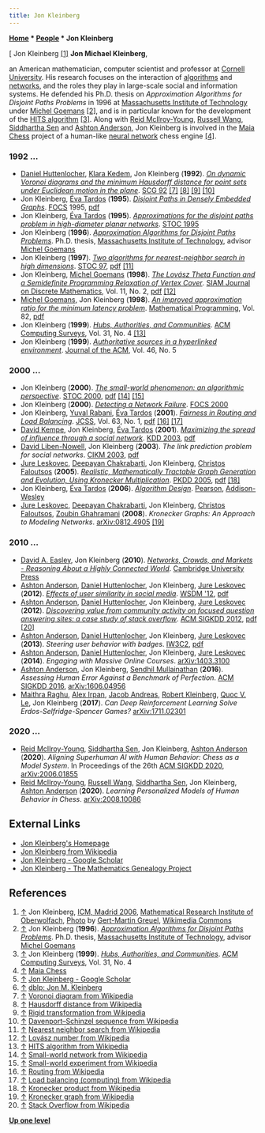 ```yaml
---
title: Jon Kleinberg
---
```

**[Home](Home "Home") \* [People](People "People") \* Jon Kleinberg**



[ Jon Kleinberg <a id="cite-note-1" href="#cite-ref-1">[1]</a>
**Jon Michael Kleinberg**,  

an American mathematician, computer scientist and professor at [Cornell University](https://en.wikipedia.org/wiki/Cornell_University). His research focuses on the interaction of [algorithms](Algorithms "Algorithms") and [networks](https://en.wikipedia.org/wiki/Complex_network), 
and the roles they play in large-scale social and information systems. He defended his Ph.D. thesis on *Approximation Algorithms for Disjoint Paths Problems* in 1996 at [Massachusetts Institute of Technology](Massachusetts_Institute_of_Technology "Massachusetts Institute of Technology") under [Michel Goemans](Mathematician#MXGoemans "Mathematician") <a id="cite-note-2" href="#cite-ref-2">[2]</a>, and is in particular known for the development of the [HITS algorithm](https://en.wikipedia.org/wiki/HITS_algorithm) <a id="cite-note-3" href="#cite-ref-3">[3]</a>. Along with [Reid McIlroy-Young](Reid_McIlroy-Young "Reid McIlroy-Young"), [Russell Wang](Russell_Wang "Russell Wang"), [Siddhartha Sen](Siddhartha_Sen "Siddhartha Sen") and [Ashton Anderson](Ashton_Anderson "Ashton Anderson"), Jon Kleinberg is involved in the [Maia Chess](Maia_Chess "Maia Chess") project of a human-like [neural network](Neural_Networks "Neural Networks") chess engine <a id="cite-note-4" href="#cite-ref-4">[4]</a>.



### 1992 ...


* [Daniel Huttenlocher](Mathematician#DPHuttenlocher "Mathematician"), [Klara Kedem](Mathematician#KKedem "Mathematician"), Jon Kleinberg (**1992**). *[On dynamic Voronoi diagrams and the minimum Hausdorff distance for point sets under Euclidean motion in the plane](https://dl.acm.org/doi/10.1145/142675.142700)*. [SCG 92](https://dblp.org/db/conf/compgeom/compgeom92.html#HuttenlocherKK92) <a id="cite-note-7" href="#cite-ref-7">[7]</a> <a id="cite-note-8" href="#cite-ref-8">[8]</a> <a id="cite-note-9" href="#cite-ref-9">[9]</a> <a id="cite-note-10" href="#cite-ref-10">[10]</a>
* Jon Kleinberg, [Éva Tardos](Mathematician#ETardos "Mathematician") (**1995**). *[Disjoint Paths in Densely Embedded Graphs](https://www.computer.org/csdl/proceedings-article/focs/1995/71830052/12OmNwMobd7)*. [FOCS](https://dblp.org/db/conf/focs/focs95.html#KleinbergT95) 1995, [pdf](https://www.cs.cornell.edu/home/kleinber/focs95.pdf)
* Jon Kleinberg, [Éva Tardos](Mathematician#ETardos "Mathematician") (**1995**). *[Approximations for the disjoint paths problem in high-diameter planar networks](https://dl.acm.org/doi/10.1145/225058.225075)*. [STOC 1995](https://dblp.org/db/conf/stoc/stoc1995.html#KleinbergT95)
* Jon Kleinberg (**1996**). *[Approximation Algorithms for Disjoint Paths Problems](https://dl.acm.org/doi/book/10.5555/923845)*. Ph.D. thesis, [Massachusetts Institute of Technology](Massachusetts_Institute_of_Technology "Massachusetts Institute of Technology"), advisor [Michel Goemans](Mathematician#MXGoemans "Mathematician")
* Jon Kleinberg (**1997**). *[Two algorithms for nearest-neighbor search in high dimensions](https://dl.acm.org/doi/10.1145/258533.258653)*. [STOC 97](http://acm-stoc.org/stoc1997/), [pdf](http://web.cs.iastate.edu/~honavar/nearest-neighbor-high-dim.pdf) <a id="cite-note-11" href="#cite-ref-11">[11]</a>
* Jon Kleinberg, [Michel Goemans](Mathematician#MXGoemans "Mathematician") (**1998**). *[The Lovász Theta Function and a Semidefinite Programming Relaxation of Vertex Cover](https://epubs.siam.org/doi/abs/10.1137/S0895480195287541?mobileUi=0)*. [SIAM Journal on Discrete Mathematics](https://en.wikipedia.org/wiki/SIAM_Journal_on_Discrete_Mathematics), Vol. 11, No. 2, [pdf](https://math.mit.edu/~goemans/PAPERS/KleinbergG-1998-TheLovaszThetaFunctionVertexCover.pdf) <a id="cite-note-12" href="#cite-ref-12">[12]</a>
* [Michel Goemans](Mathematician#MXGoemans "Mathematician"), Jon Kleinberg (**1998**). *[An improved approximation ratio for the minimum latency problem](https://link.springer.com/article/10.1007/BF01585867)*. [Mathematical Programming](https://en.wikipedia.org/wiki/Mathematical_Programming), Vol. 82, [pdf](http://math.mit.edu/~goemans/PAPERS/latency.pdf)
* Jon Kleinberg (**1999**). *[Hubs, Authorities, and Communities](http://cs.brown.edu/memex/ACM_HypertextTestbed/papers/10.html)*. [ACM Computing Surveys](ACM#Surveys "ACM"), Vol. 31, No. 4 <a id="cite-note-13" href="#cite-ref-13">[13]</a>
* Jon Kleinberg (**1999**). *[Authoritative sources in a hyperlinked environment](https://dl.acm.org/doi/10.1145/324133.324140)*. [Journal of the ACM](ACM#Journal "ACM"), Vol. 46, No. 5


### 2000 ...


* Jon Kleinberg (**2000**). *[The small-world phenomenon: an algorithmic perspective](https://dl.acm.org/doi/10.1145/335305.335325)*. [STOC 2000](https://dblp.org/db/conf/stoc/stoc2000.html#Kleinberg00), [pdf](https://www.cs.cornell.edu/home/kleinber/swn.pdf) <a id="cite-note-14" href="#cite-ref-14">[14]</a> <a id="cite-note-15" href="#cite-ref-15">[15]</a>
* Jon Kleinberg (**2000**). *[Detecting a Network Failure](https://projecteuclid.org/euclid.im/1057768559)*. [FOCS 2000](https://dblp.org/db/conf/focs/focs2000.html#Kleinberg00)
* Jon Kleinberg, [Yuval Rabani](Mathematician#YRabani "Mathematician"), [Éva Tardos](Mathematician#ETardos "Mathematician") (**2001**). *[Fairness in Routing and Load Balancing](https://dl.acm.org/doi/10.1006/jcss.2001.1752)*. [JCSS](https://en.wikipedia.org/wiki/Journal_of_Computer_and_System_Sciences), Vol. 63, No. 1, [pdf](https://www.cs.huji.ac.il/~yrabani/Papers/KleinbergRT-JCSS-revised.pdf) <a id="cite-note-16" href="#cite-ref-16">[16]</a> <a id="cite-note-17" href="#cite-ref-17">[17]</a>
* [David Kempe](http://david-kempe.com/), Jon Kleinberg, [Éva Tardos](Mathematician#ETardos "Mathematician") (**2001**). *[Maximizing the spread of influence through a social network](https://dl.acm.org/doi/10.1145/956750.956769)*. [KDD 2003](https://dblp.org/db/conf/kdd/kdd2003.html#KempeKT03), [pdf](https://www.cs.cornell.edu/home/kleinber/kdd03-inf.pdf)
* [David Liben-Nowell](Mathematician#DLibenNowell "Mathematician"), Jon Kleinberg (**2003**). *The link prediction problem for social networks*. [CIKM 2003](https://dblp.org/db/conf/cikm/cikm2003.html#Liben-NowellK03), [pdf](https://www.cs.cornell.edu/home/kleinber/link-pred.pdf)
* [Jure Leskovec](Mathematician#JLeskovec "Mathematician"), [Deepayan Chakrabarti](Mathematician#DChakrabarti "Mathematician"), Jon Kleinberg, [Christos Faloutsos](Mathematician#CNFaloutsos "Mathematician") (**2005**). *[Realistic, Mathematically Tractable Graph Generation and Evolution, Using Kronecker Multiplication](https://link.springer.com/chapter/10.1007/11564126_17)*. [PKDD 2005](https://dblp.org/db/conf/pkdd/pkdd2005.html#LeskovecCKF05), [pdf](https://cs.stanford.edu/~jure/pubs/kronecker-pkdd05.pdf) <a id="cite-note-18" href="#cite-ref-18">[18]</a>
* Jon Kleinberg, [Éva Tardos](Mathematician#ETardos "Mathematician") (**2006**). *[Algorithm Design](https://www.pearson.com/us/higher-education/program/Kleinberg-Algorithm-Design/PGM319216.html)*. [Pearson](https://en.wikipedia.org/wiki/Pearson_plc), [Addison-Wesley](https://en.wikipedia.org/wiki/Addison-Wesley)
* [Jure Leskovec](Mathematician#JLeskovec "Mathematician"), [Deepayan Chakrabarti](Mathematician#DChakrabarti "Mathematician"), Jon Kleinberg, [Christos Faloutsos](Mathematician#CNFaloutsos "Mathematician"), [Zoubin Ghahramani](Mathematician#ZGhahramani "Mathematician") (**2008**). *Kronecker Graphs: An Approach to Modeling Networks*. [arXiv:0812.4905](https://arxiv.org/abs/0812.4905) <a id="cite-note-19" href="#cite-ref-19">[19]</a>


### 2010 ...


* [David A. Easley](Mathematician#DAEasley "Mathematician"), Jon Kleinberg (**2010**). *[Networks, Crowds, and Markets - Reasoning About a Highly Connected World](https://www.cs.cornell.edu/home/kleinber/networks-book/)*. [Cambridge University Press](https://en.wikipedia.org/wiki/Cambridge_University_Press)
* [Ashton Anderson](Ashton_Anderson "Ashton Anderson"), [Daniel Huttenlocher](Mathematician#DPHuttenlocher "Mathematician"), Jon Kleinberg, [Jure Leskovec](Mathematician#JLeskovec "Mathematician") (**2012**). *[Effects of user similarity in social media](https://dl.acm.org/doi/10.1145/2124295.2124378)*. [WSDM '12](https://dl.acm.org/doi/proceedings/10.1145/2124295), [pdf](https://www.cs.cornell.edu/home/kleinber/wsdm12-sim.pdf)
* [Ashton Anderson](Ashton_Anderson "Ashton Anderson"), [Daniel Huttenlocher](Mathematician#DPHuttenlocher "Mathematician"), Jon Kleinberg, [Jure Leskovec](Mathematician#JLeskovec "Mathematician") (**2012**). *[Discovering value from community activity on focused question answering sites: a case study of stack overflow](https://dl.acm.org/doi/10.1145/2339530.2339665)*. [ACM SIGKDD 2012](ACM#SIGKDD "ACM"), [pdf](https://www.cs.cornell.edu/home/kleinber/kdd12-qa.pdf) <a id="cite-note-20" href="#cite-ref-20">[20]</a>
* [Ashton Anderson](Ashton_Anderson "Ashton Anderson"), [Daniel Huttenlocher](Mathematician#DPHuttenlocher "Mathematician"), Jon Kleinberg, [Jure Leskovec](Mathematician#JLeskovec "Mathematician") (**2013**). *Steering user behavior with badges*. [IW3C2](https://en.wikipedia.org/wiki/International_World_Wide_Web_Conference_Committee), [pdf](https://www.cs.cornell.edu/home/kleinber/www13-badges.pdf)
* [Ashton Anderson](Ashton_Anderson "Ashton Anderson"), [Daniel Huttenlocher](Mathematician#DPHuttenlocher "Mathematician"), Jon Kleinberg, [Jure Leskovec](Mathematician#JLeskovec "Mathematician") (**2014**). *Engaging with Massive Online Courses*. [arXiv:1403.3100](https://arxiv.org/abs/1403.3100)
* [Ashton Anderson](Ashton_Anderson "Ashton Anderson"), Jon Kleinberg, [Sendhil Mullainathan](index.php?title=Sendhil_Mullainathan&action=edit&redlink=1 "Sendhil Mullainathan (page does not exist)") (**2016**). *Assessing Human Error Against a Benchmark of Perfection*. [ACM SIGKDD 2016](ACM#SIGKDD "ACM"), [arXiv:1606.04956](https://arxiv.org/abs/1606.04956)
* [Maithra Raghu](https://scholar.google.com/citations?user=tiE4g64AAAAJ&hl=en), [Alex Irpan](https://scholar.google.com/citations?user=ZZNxNAYAAAAJ&hl=en), [Jacob Andreas](Mathematician#JAndreas "Mathematician"), [Robert Kleinberg](Mathematician#RKleinberg "Mathematician"), [Quoc V. Le](index.php?title=Quoc_V._Le&action=edit&redlink=1 "Quoc V. Le (page does not exist)"), Jon Kleinberg (**2017**). *Can Deep Reinforcement Learning Solve Erdos-Selfridge-Spencer Games?* [arXiv:1711.02301](https://arxiv.org/abs/1711.02301)


### 2020 ...


* [Reid McIlroy-Young](Reid_McIlroy-Young "Reid McIlroy-Young"), [Siddhartha Sen](Siddhartha_Sen "Siddhartha Sen"), Jon Kleinberg, [Ashton Anderson](Ashton_Anderson "Ashton Anderson") (**2020**). *Aligning Superhuman AI with Human Behavior: Chess as a Model System*. In Proceedings of the 26th [ACM SIGKDD 2020](ACM#SIGKDD "ACM"), [arXiv:2006.01855](https://arxiv.org/abs/2006.01855)
* [Reid McIlroy-Young](Reid_McIlroy-Young "Reid McIlroy-Young"), [Russell Wang](Russell_Wang "Russell Wang"), [Siddhartha Sen](Siddhartha_Sen "Siddhartha Sen"), Jon Kleinberg, [Ashton Anderson](Ashton_Anderson "Ashton Anderson") (**2020**). *Learning Personalized Models of Human Behavior in Chess*. [arXiv:2008.10086](https://arxiv.org/abs/2008.10086)


## External Links


* [Jon Kleinberg's Homepage](http://www.cs.cornell.edu/home/kleinber/)
* [Jon Kleinberg from Wikipedia](https://en.wikipedia.org/wiki/Jon_Kleinberg)
* [Jon Kleinberg‬ - ‪Google Scholar‬](https://scholar.google.com/citations?user=VX7d5EQAAAAJ&hl=en)
* [Jon Kleinberg - The Mathematics Genealogy Project](https://www.mathgenealogy.org/id.php?id=59868)


## References


1. <a id="cite-ref-1" href="#cite-note-1">↑</a> Jon Kleinberg, [ICM, Madrid 2006](http://www.icm2006.org/), [Mathematical Research Institute of Oberwolfach](https://en.wikipedia.org/wiki/Mathematical_Research_Institute_of_Oberwolfach), [Photo](https://commons.wikimedia.org/wiki/File:Jon_Kleinberg.jpg) by [Gert-Martin Greuel](https://de.wikipedia.org/wiki/Gert-Martin_Greuel), [Wikimedia Commons](https://en.wikipedia.org/wiki/Wikimedia_Commons)
2. <a id="cite-ref-2" href="#cite-note-2">↑</a> Jon Kleinberg (**1996**). *[Approximation Algorithms for Disjoint Paths Problems](https://dl.acm.org/doi/book/10.5555/923845)*. Ph.D. thesis, [Massachusetts Institute of Technology](Massachusetts_Institute_of_Technology "Massachusetts Institute of Technology"), advisor [Michel Goemans](Mathematician#MXGoemans "Mathematician")
3. <a id="cite-ref-3" href="#cite-note-3">↑</a> Jon Kleinberg (**1999**). *[Hubs, Authorities, and Communities](http://cs.brown.edu/memex/ACM_HypertextTestbed/papers/10.html)*. [ACM Computing Surveys](ACM#Surveys "ACM"), Vol. 31, No. 4
4. <a id="cite-ref-4" href="#cite-note-4">↑</a> [Maia Chess](https://maiachess.com/)
5. <a id="cite-ref-5" href="#cite-note-5">↑</a> [Jon Kleinberg‬ - ‪Google Scholar‬](https://scholar.google.com/citations?user=VX7d5EQAAAAJ&hl=en)
6. <a id="cite-ref-6" href="#cite-note-6">↑</a> [dblp: Jon M. Kleinberg](https://dblp.org/pid/k/JonMKleinberg.html)
7. <a id="cite-ref-7" href="#cite-note-7">↑</a> [Voronoi diagram from Wikipedia](https://en.wikipedia.org/wiki/Voronoi_diagram)
8. <a id="cite-ref-8" href="#cite-note-8">↑</a> [Hausdorff distance from Wikipedia](https://en.wikipedia.org/wiki/Hausdorff_distance)
9. <a id="cite-ref-9" href="#cite-note-9">↑</a> [Rigid transformation from Wikipedia](https://en.wikipedia.org/wiki/Rigid_transformation)
10. <a id="cite-ref-10" href="#cite-note-10">↑</a> [Davenport–Schinzel sequence from Wikipedia](https://en.wikipedia.org/wiki/Davenport%E2%80%93Schinzel_sequence)
11. <a id="cite-ref-11" href="#cite-note-11">↑</a> [Nearest neighbor search from Wikipedia](https://en.wikipedia.org/wiki/Nearest_neighbor_search)
12. <a id="cite-ref-12" href="#cite-note-12">↑</a> [Lovász number from Wikipedia](https://en.wikipedia.org/wiki/Lov%C3%A1sz_number)
13. <a id="cite-ref-13" href="#cite-note-13">↑</a> [HITS algorithm from Wikipedia](https://en.wikipedia.org/wiki/HITS_algorithm)
14. <a id="cite-ref-14" href="#cite-note-14">↑</a> [Small-world network from Wikipedia](https://en.wikipedia.org/wiki/Small-world_network)
15. <a id="cite-ref-15" href="#cite-note-15">↑</a> [Small-world experiment from Wikipedia](https://en.wikipedia.org/wiki/Small-world_experiment)
16. <a id="cite-ref-16" href="#cite-note-16">↑</a> [Routing from Wikipedia](https://en.wikipedia.org/wiki/Routing)
17. <a id="cite-ref-17" href="#cite-note-17">↑</a> [Load balancing (computing) from Wikipedia](https://en.wikipedia.org/wiki/Load_balancing_(computing))
18. <a id="cite-ref-18" href="#cite-note-18">↑</a> [Kronecker product from Wikipedia](https://en.wikipedia.org/wiki/Kronecker_product)
19. <a id="cite-ref-19" href="#cite-note-19">↑</a> [Kronecker graph from Wikipedia](https://en.wikipedia.org/wiki/Kronecker_graph)
20. <a id="cite-ref-20" href="#cite-note-20">↑</a> [Stack Overflow from Wikipedia](https://en.wikipedia.org/wiki/Stack_Overflow)

**[Up one level](People "People")**







 

